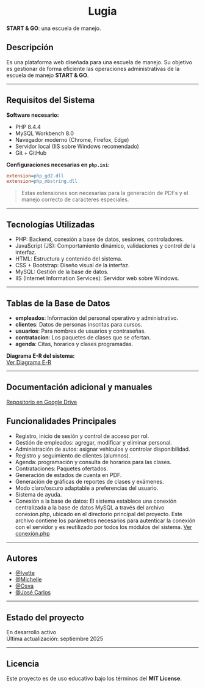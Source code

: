 <h1 align="center">Lugia</h1>   

**START & GO**: una escuela de manejo.

## Descripción
Es una plataforma web diseñada para una escuela de manejo. Su objetivo es gestionar de forma eficiente las operaciones administrativas de la escuela de manejo **START & GO**.

---

## Requisitos del Sistema

**Software necesario:**
- PHP 8.4.4
- MySQL Workbench 8.0
- Navegador moderno (Chrome, Firefox, Edge)
- Servidor local (IIS sobre Windows recomendado)
- Git + GitHub 

**Configuraciones necesarias en `php.ini`:**
```ini
extension=php_gd2.dll
extension=php_mbstring.dll
```
> Estas extensiones son necesarias para la generación de PDFs y el manejo correcto de caracteres especiales.

---

## Tecnologías Utilizadas  

- PHP: Backend, conexión a base de datos, sesiones, controladores.  
- JavaScript (JS): Comportamiento dinámico, validaciones y control de la interfaz.  
- HTML: Estructura y contenido del sistema.  
- CSS + Bootstrap: Diseño visual de la interfaz. 
- MySQL: Gestión de la base de datos.  
- IIS (Internet Information Services): Servidor web sobre Windows.

---

## Tablas de la Base de Datos

- **empleados**: Información del personal operativo y administrativo.
- **clientes**: Datos de personas inscritas para cursos.
- **usuarios**: Para nombres de usuarios y contraseñas.
- **contratacion**: Los paquetes de clases que se ofertan.
- **agenda**: Citas, horarios y clases programadas.

 **Diagrama E-R del sistema:**  
[Ver Diagrama E-R](https://github.com/MichelIvette/Lugia-/blob/main/Pag.Web/BasesDeDatos/Diagrama%20E-R.jpg)

---
## Documentación adicional y manuales
[Repositorio en Google Drive](https://drive.google.com/drive/u/0/folders/1BnW4Urknopr131S7OAJq_zP76d1ex5sS)

## Funcionalidades Principales

- Registro, inicio de sesión y control de acceso por rol.
- Gestión de empleados: agregar, modificar y eliminar personal.
- Administración de autos: asignar vehículos y controlar disponibilidad.
- Registro y seguimiento de clientes (alumnos).
- Agenda: programación y consulta de horarios para las clases.
- Contrataciones: Paquetes ofertados.
- Generación de estados de cuenta en PDF.
- Generación de gráficas de reportes de clases y exámenes.
- Modo claro/oscuro adaptable a preferencias del usuario.
- Sistema de ayuda.
-  Conexión a la base de datos: El sistema establece una conexión centralizada a la base de datos MySQL a través del archivo conexion.php, ubicado en el directorio principal del proyecto. Este archivo contiene los parámetros necesarios para autenticar la conexión con el servidor y es reutilizado por todos los módulos del sistema.  [Ver conexión.php](https://github.com/MichelIvette/Lugia-/blob/main/Pag.Web/escuela_manejo/conexion.php)

---

## Autores

- [@Ivette](https://github.com/MichelIvette)
- [@Michelle](https://github.com/ItsMichh) 
- [@Osva](https://github.com/Osvadeb)
- [@José Carlos](https://github.com/Josephkarl0619)  

---

## Estado del proyecto

En desarrollo activo  
Última actualización: septiembre 2025  

---

## Licencia


Este proyecto es de uso educativo bajo los términos del **MIT License**.


